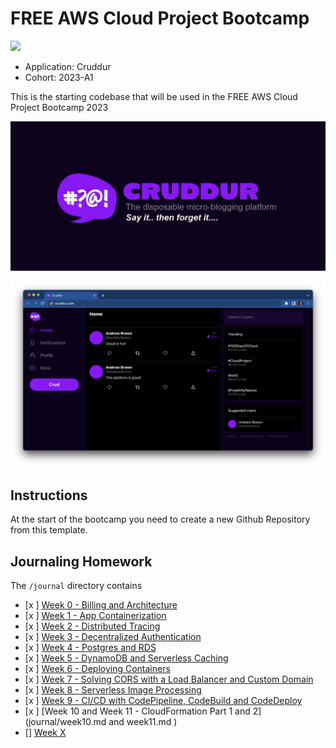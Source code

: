 # FREE AWS Cloud Project Bootcamp

![](https://codebuild.us-east-1.amazonaws.com/badges?uuid=eyJlbmNyeXB0ZWREYXRhIjoicDhGaGZwcUxZQW12MVhPSElGOU1XcnJWVVBiNFNBVG0rWHVJM2hzMGpsblFRT0RVc29RSTVvU3RoRFVBMTRRZ09zMzBZTUU1VHc3STVRaGFTSzNheXAwPSIsIml2UGFyYW1ldGVyU3BlYyI6IkxpTnJzNTF4WmtheU02OWkiLCJtYXRlcmlhbFNldFNlcmlhbCI6MX0%3D&branch=main)

- Application: Cruddur
- Cohort: 2023-A1

This is the starting codebase that will be used in the FREE AWS Cloud Project Bootcamp 2023

![Cruddur Graphic](_docs/assets/cruddur-banner.jpg)

![Cruddur Screenshot](_docs/assets/cruddur-screenshot.png)

## Instructions

At the start of the bootcamp you need to create a new Github Repository from this template.

## Journaling Homework

The `/journal` directory contains

- [x ] [Week 0 - Billing and Architecture](journal/week0.md)
- [x ] [Week 1 - App Containerization](journal/week1.md)
- [x ] [Week 2 - Distributed Tracing](journal/week2.md)
- [x ] [Week 3 - Decentralized Authentication](journal/week3.md)
- [x ] [Week 4 - Postgres and RDS](journal/week4.md)
- [x ] [Week 5 - DynamoDB and Serverless Caching](journal/week5.md)
- [x ] [Week 6 - Deploying Containers](journal/week6.md)
- [x ] [Week 7 - Solving CORS with a Load Balancer and Custom Domain](journal/week7.md)
- [x ] [Week 8 - Serverless Image Processing](journal/week8.md)
- [x ] [Week 9 - CI/CD with CodePipeline, CodeBuild and CodeDeploy](journal/week9.md)
- [x ] [Week 10 and Week 11 - CloudFormation Part 1 and 2](journal/week10.md and week11.md )
- [] [Week X](journal/week12.md)



